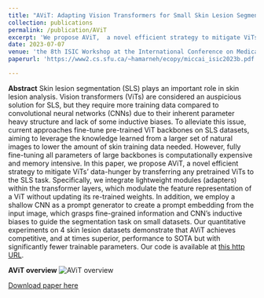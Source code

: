 ```yaml
---
title: "AViT: Adapting Vision Transformers for Small Skin Lesion Segmentation Datasets"
collection: publications
permalink: /publication/AViT
excerpt: 'We propose AViT,  a novel efficient strategy to mitigate ViTs’ data-hunger problem by transferring any pretrained ViTs to the skin lesion segmentation task. To accomplish this, we propose using task-specific adapters and a CNN prompt generator.'
date: 2023-07-07
venue: 'the 8th ISIC Workshop at the International Conference on Medical Image Computing and Computer Assisted Intervention (MICCAI)'
paperurl: 'https://www2.cs.sfu.ca/~hamarneh/ecopy/miccai_isic2023b.pdf'

---
```

**Abstract**
Skin lesion segmentation (SLS) plays an important role in skin lesion analysis. Vision transformers (ViTs) are considered an auspicious solution for SLS, but they require more training data compared to convolutional neural networks (CNNs) due to their inherent parameter heavy structure and lack of some inductive biases. To alleviate this issue, current approaches fine-tune pre-trained ViT backbones on SLS datasets, aiming to leverage the knowledge learned from a larger set of natural images to lower the amount of skin training data needed. However, fully fine-tuning all parameters of large backbones is computationally expensive and memory intensive. In this paper, we propose AViT, a novel efficient strategy to mitigate ViTs’ data-hunger by transferring any pretrained ViTs to the SLS task. Specifically, we integrate lightweight modules (adapters) within the transformer layers, which modulate the feature representation of a ViT without updating its re-trained weights. In addition, we employ a shallow CNN as a prompt generator to create a prompt embedding from the input image, which grasps fine-grained information and CNN’s inductive biases to guide the segmentation task on small datasets. Our quantitative experiments on 4 skin lesion datasets demonstrate that AViT achieves competitive, and at times superior, performance to SOTA but with significantly fewer trainable parameters. Our code is available at [this http URL](https://github.com/siyi-wind/AViT).

**AViT overview**
![AViT overview](http://nourhanb.github.io/images/AViT_block.jpg)

[Download paper here](http://nourhanb.github.io/files/AViT.pdf)
